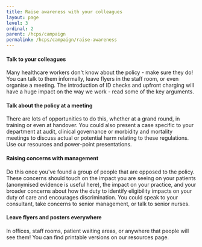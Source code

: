 ```yaml
---
title: Raise awareness with your colleagues
layout: page
level: 3
ordinal: 2
parent: /hcps/campaign
permalink: /hcps/campaign/raise-awareness
---
```


#### Talk to your colleagues

Many healthcare workers don't know about the policy - make sure they do! You can talk to them informally, leave flyers in the staff room, or even organise a meeting. The introduction of ID checks and upfront charging will have a huge impact on the way we work - read some of the key arguments.

#### Talk about the policy at a meeting

There are lots of opportunities to do this, whether at a grand round, in training or even at handover. You could also present a case specific to your department at audit, clinical governance or morbidity and mortality meetings to discuss actual or potential harm relating to these regulations. Use our resources and power-point presentations.

#### Raising concerns with management

Do this once you've found a group of people that are opposed to the policy. These concerns should touch on the impact you are seeing on your patients (anonymised evidence is useful here), the impact on your practice, and your broader concerns about how the duty to identify eligibility impacts on your duty of care and encourages discrimination. You could speak to your consultant, take concerns to senior management, or talk to senior nurses.

#### Leave flyers and posters everywhere

In offices, staff rooms, patient waiting areas, or anywhere that people will see them! You can find printable versions on our resources page.
